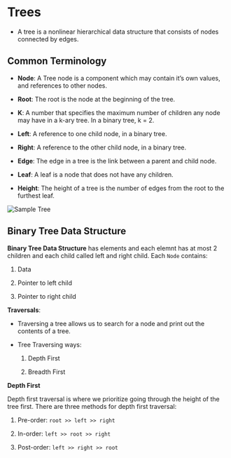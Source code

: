 
# Trees

* A tree is a nonlinear hierarchical data structure that consists of nodes connected by edges.

## Common Terminology

* **Node**: A Tree node is a component which may contain it’s own values, and references to other nodes.

* **Root**: The root is the node at the beginning of the tree.

* **K**: A number that specifies the maximum number of children any node may have in a k-ary tree. In a binary tree, k = 2.

* **Left**: A reference to one child node, in a binary tree.

* **Right**: A reference to the other child node, in a binary tree.

* **Edge**: The edge in a tree is the link between a parent and child node.

* **Leaf**: A leaf is a node that does not have any children.

* **Height**: The height of a tree is the number of edges from the root to the furthest leaf.

![Sample Tree](https://codefellows.github.io/common_curriculum/data_structures_and_algorithms/Code_401/class-15/resources/images/BinaryTree1.PNG)

## Binary Tree Data Structure

**Binary Tree Data Structure** has  elements and each elemnt has at most 2 children and each child called left and right child. Each `Node` contains:

1. Data

2. Pointer to left child

3. Pointer to right child

**Traversals**:

* Traversing a tree allows us to search for a node and print out the contents of a tree.

* Tree Traversing ways:

    1. Depth First

    2. Breadth First 

**Depth First**

Depth first traversal is where we prioritize going through the height of the tree first. There are three methods for depth first traversal:

1. Pre-order: `root >> left >> right`

2. In-order: `left >> root >> right`

3. Post-order: `left >> right >> root`